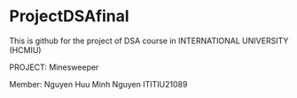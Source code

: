 # ProjectDSAfinal
This is github for the project of DSA course in INTERNATIONAL UNIVERSITY (HCMIU)

PROJECT: Minesweeper

Member:
Nguyen Huu Minh Nguyen ITITIU21089
